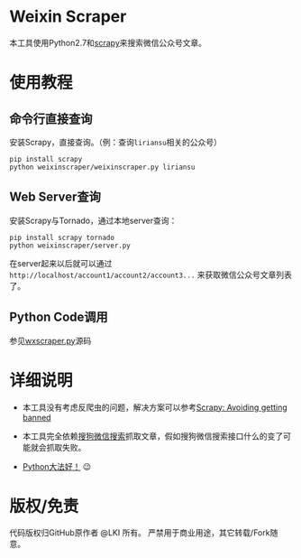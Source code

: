 # Weixin Scraper

本工具使用Python2.7和[scrapy][scrapy]来搜索微信公众号文章。

# 使用教程

## 命令行直接查询

安装Scrapy，直接查询。（例：查询`liriansu`相关的公众号）

```
pip install scrapy
python weixinscraper/weixinscraper.py liriansu
```

## Web Server查询

安装Scrapy与Tornado，通过本地server查询：

```
pip install scrapy tornado
python weixinscraper/server.py
```

在server起来以后就可以通过`http://localhost/account1/account2/account3...`
来获取微信公众号文章列表了。

## Python Code调用

参见[wxscraper.py][scraper-py]源码

# 详细说明

* 本工具没有考虑反爬虫的问题，解决方案可以参考[Scrapy: Avoiding getting banned][anti]

* 本工具完全依赖[搜狗微信搜索][sogou]抓取文章，假如搜狗微信搜索接口什么的变了可能就会抓取失败。

* [Python大法好！][dive-into-python] :wink:

# 版权/免责

代码版权归GitHub原作者 @LKI 所有。
严禁用于商业用途，其它转载/Fork随意。

[scrapy]: https://github.com/scrapy/scrapy
[scraper-py]: /weixinscraper/wxscraper.py
[anti]: http://doc.scrapy.org/en/latest/topics/practices.html#avoiding-getting-banned
[sogou]:  http://weixin.sogou.com/
[dive-into-python]: http://www.diveintopython.net/
